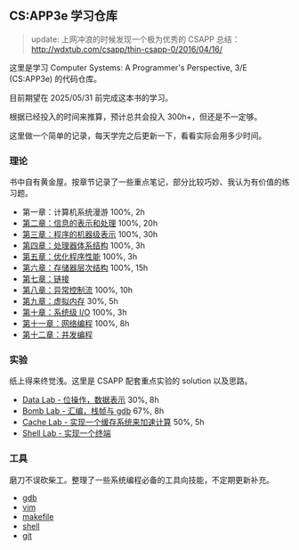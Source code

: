 ## CS:APP3e 学习仓库

> update: 
> 上网冲浪的时候发现一个极为优秀的 CSAPP 总结：http://wdxtub.com/csapp/thin-csapp-0/2016/04/16/

这里是学习 Computer Systems: A Programmer's Perspective, 3/E (CS:APP3e) 的代码仓库。

目前期望在 2025/05/31 前完成这本书的学习。

根据已经投入的时间来推算，预计总共会投入 300h+，但还是不一定够。

这里做一个简单的记录，每天学完之后更新一下，看看实际会用多少时间。

### 理论

书中自有黄金屋。按章节记录了一些重点笔记，部分比较巧妙、我认为有价值的练习题。

- 第一章：计算机系统漫游 100%, 2h
- [第二章：信息的表示和处理](./ch02/README.md) 100%, 20h
- [第三章：程序的机器级表示](./ch03/README.md) 100%, 30h
- [第四章：处理器体系结构](./ch04/README.md) 100%, 3h
- [第五章：优化程序性能](./ch05/README.md) 100%, 3h
- [第六章：存储器层次结构](./ch06/README.md) 100%, 15h
- [第七章：链接](./ch07/README.md) 
- [第八章：异常控制流](./ch08/README.md) 100%, 10h
- [第九章：虚拟内存](./ch09/README.md) 30%, 5h
- [第十章：系统级 I/O](./ch10/README.md) 100%, 3h
- [第十一章：网络编程](./ch11/README.md) 100%, 8h
- [第十二章：并发编程](./ch12/README.md) 

### 实验

纸上得来终觉浅。这里是 CSAPP 配套重点实验的 solution 以及思路。

- [Data Lab - 位操作，数据表示](./labs/datalab/README.md) 30%, 8h
- [Bomb Lab - 汇编，栈帧与 gdb](./labs/bomblab/README.md) 67%, 8h
- [Cache Lab - 实现一个缓存系统来加速计算](./labs/cachelab/README.md) 50%, 5h
- [Shell Lab - 实现一个终端](./labs/shlab/README.md)

### 工具

磨刀不误砍柴工。整理了一些系统编程必备的工具向技能，不定期更新补充。

- [gdb](./misc/gdb/)
- [vim](./misc/vim/)
- [makefile](./misc/makefile/)
- [shell](./misc/shell/)
- [git](./misc/git/)


